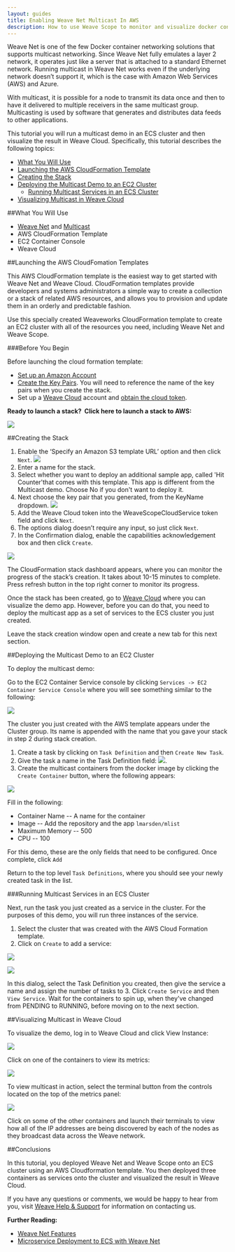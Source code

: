 ```yaml
---
layout: guides
title: Enabling Weave Net Multicast In AWS 
description: How to use Weave Scope to monitor and visualize docker container clusters and swarms.
---
```



Weave Net is one of the few Docker container networking solutions that supports multicast networking. Since Weave Net fully emulates a layer 2 network, it operates just like a server that is attached to a standard Ethernet network. Running multicast in Weave Net works even if the underlying network doesn’t support it, which is the case with Amazon Web Services (AWS) and Azure.

With multicast, it is possible for a node to transmit its data once and then to have it delivered to multiple receivers in the same multicast group. Multicasting is used by software that generates and distributes data feeds to other applications.

This tutorial you will run a multicast demo in an ECS cluster and then visualize the result in Weave Cloud. Specifically, this tutorial describes the following topics: 

* [What You Will Use](#what-use)
* [Launching the AWS CloudFormation Template](#launching-AWS)
* [Creating the Stack](#the-stack)
* [Deploying the Multicast Demo to an EC2 Cluster](#multicast-demo)
   * [Running Multicast Services in an ECS Cluster](#running-multicast)
* [Visualizing Multicast in Weave Cloud](#visualize-multicast)

##<a name="what-use"></a>What You Will Use

* [Weave Net](https://www.weave.works/docs/net/latest/installing-weave/) and [Multicast](https://www.weave.works/docs/net/latest/features/)
* AWS CloudFormation Template
* EC2 Container Console
* Weave Cloud

##<a name="launching-AWS"></a>Launching the AWS CloudFomation Templates

This AWS CloudFormation template is the easiest way to get started with Weave Net and Weave Cloud. CloudFormation templates provide developers and systems administrators a simple way to create a collection or a stack of related AWS resources, and allows you to provision and update them in an orderly and predictable fashion.

Use this specially created Weaveworks CloudFormation template to create an EC2 cluster with all of the resources you need, including Weave Net and Weave Scope.

###Before You Begin

Before launching the cloud formation template:

* [Set up an Amazon Account](http://docs.aws.amazon.com/AWSEC2/latest/UserGuide/get-set-up-for-amazon-ec2.html)
* [Create the Key Pairs](http://docs.aws.amazon.com/gettingstarted/latest/wah/getting-started-prereq.html). You will need to reference the name of the key pairs when you create the stack.
* Set up a [Weave Cloud](https://cloud.weave.works) account and [obtain the cloud token](https://www.weave.works/guides/using-weave-scope-cloud-service-to-visualize-and-monitor-docker-containers/).

**Ready to launch a stack?  Click here to launch a stack to AWS:**

[![](/guides/images/cloudformation-launch-stack.png)](https://console.aws.amazon.com/cloudformation/home#/stacks/new?templateURL=https:%2F%2Fs3.amazonaws.com%2Fweaveworks-cfn-public%2Fintegrations%2Fecs-baseline.json)


##<a name="the-stack"></a>Creating the Stack

1. Enable the ‘Specify an Amazon S3 template URL’ option and then click `Next`.
 ![](/guides/images/multicast/AWS-1-select-template.png)
2. Enter a name for the stack. 
3. Select whether you want to deploy an additional sample app, called 'Hit Counter'that comes with this template. This app is different from the Multicast demo. Choose No if you don't want to deploy it.  
4. Next choose the key pair that you generated, from the KeyName dropdown.
![](/guides/images/multicast/AWS-2-specify-details-parameters.png)
5. Add the Weave Cloud token into the WeaveScopeCloudService token field and click `Next`.
4. The options dialog doesn’t require any input, so just click `Next`.
5. In the Confirmation dialog, enable the capabilities acknowledgement box and then click `Create`.

![](/guides/images/multicast/AWS-4-create-stack.png)

The CloudFormation stack dashboard appears, where you can monitor the progress of the stack’s creation. It takes about 10-15 minutes to complete. Press refresh button in the top right corner to monitor its progress.

Once the stack has been created, go to [Weave Cloud](https://cloud.weave.works) where you can visualize the demo app. However, before you can do that, you need to deploy the multicast app as a set of services to the ECS cluster you just created. 

Leave the stack creation window open and create a new tab for this next section. 

##<a name="multicast-demo"></a>Deploying the Multicast Demo to an EC2 Cluster

To deploy the multicast demo: 

Go to the EC2 Container Service console by clicking `Services -> EC2 Container Service Console` where you will see something similar to the following:

![](/guides/images/multicast/create-stack.png)

The cluster you just created with the AWS template appears under the Cluster group. Its name is appended with the name that you gave your stack in step 2 during stack creation.

1. Create a task by clicking on `Task Definition` and then `Create New Task`. 
2. Give the task a name in the Task Definition field: ![](/guides/images/multicast/create-task.png).
3. Create the multicast containers from the docker image by clicking the `Create Container` button, where the following appears: 

![](/guides/images/multicast/add-container.png)

Fill in the following: 

 * Container Name -- A name for the container
 * Image -- Add the repository and the app `lmarsden/mlist`
 * Maximum Memory -- 500
 * CPU -- 100
 
For this demo, these are the only fields that need to be configured. Once complete, click `Add` 

Return to the top level `Task Definitions`, where you should see your newly created task in the list.

###<a name="running-multicast"></a>Running Multicast Services in an ECS Cluster

Next, run the task you just created as a service in the cluster. For the purposes of this demo, you will run three instances of the service. 

1. Select the cluster that was created with the AWS Cloud Formation template. 
2. Click on `Create` to add a service: 

![](/guides/images/multicast/create-service.png)

![](/guides/images/multicast/service-name-definition-instances.png)

In this dialog, select the Task Definition you created, then give the service a name and assign the number of tasks to 3. Click `Create Service` and then `View Service`. Wait for the containers to spin up, when they've changed from PENDING to RUNNING, before moving on to the next section. 


##<a name="visualize-multicast"></a>Visualizing Multicast in Weave Cloud

To visualize the demo, log in to Weave Cloud and click View Instance:

![](/guides/images/multicast/containers-multicast.png)

Click on one of the containers to view its metrics: 

![](/guides/images/multicast/metrics-multicast.png)

To view multicast in action, select the terminal button from the controls located on the top of the metrics panel: 

![](/guides/images/multicast/metrics-multicast.png)

Click on some of the other containers and launch their terminals to view how all of the IP addresses are being discovered by each of the nodes as they broadcast data across the Weave network.

##Conclusions

In this tutorial, you deployed Weave Net and Weave Scope onto an ECS cluster using an AWS Cloudformation template. You then deployed three containers as services onto the cluster and visualized the result in Weave Cloud. 

If you have any questions or comments, we would be happy to hear from you, visit [Weave Help & Support](https://www.weave.works/help/) for information on contacting us. 

**Further Reading:**

 * [Weave Net Features](https://www.weave.works/docs/net/latest/features/)
 * [Microservice Deployment to ECS with Weave Net](https://www.weave.works/guides/service-discovery-and-load-balancing-with-weave-on-amazon-ecs-2/)





